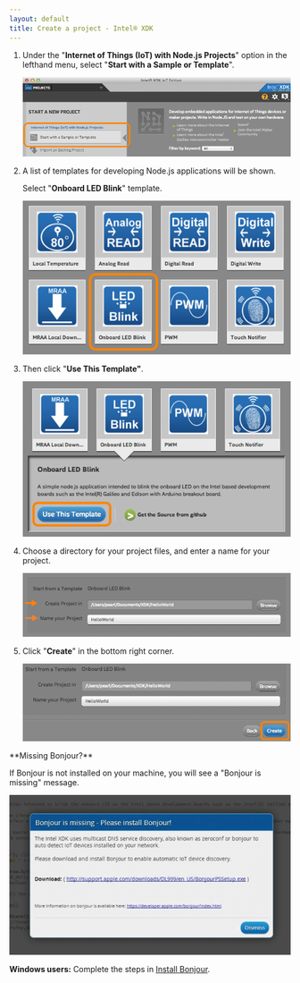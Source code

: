 ```yaml
---
layout: default
title: Create a project - Intel® XDK
---
```


1. Under the "**Internet of Things (IoT) with Node.js Projects**" option in the lefthand menu, select "**Start with a Sample or Template**".

    !["Start with a Sample or Template" option in sidebar](images/xdk-start_with_sample.png)

2. A list of templates for developing Node.js applications will be shown. 

    Select "**Onboard LED Blink**" template.

    !["Onboard LED Blink" template highlighted](images/xdk-onboard_led_blink_sample.png)
    
3. Then click "**Use This Template"**.

    !["Use This Template" button highlighted](images/xdk-use_this_template.png)

4. Choose a directory for your project files, and enter a name for your project.

    ![Example project creation settings](images/xdk-create_folder_name_project.png)

5. Click "**Create**" in the bottom right corner.

    ![Create button highlighted](images/xdk-create_button.png)

<div class="callout troubleshooting" markdown="1">
**Missing Bonjour?**

If Bonjour is not installed on your machine, you will see a "Bonjour is missing" message.

![Bonjour is missing message](images/bonjour_missing.png)

**Windows users:** Complete the steps in [Install Bonjour](details-install_bonjour.html).
</div>